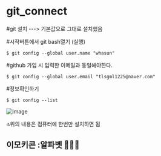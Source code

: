 # git_connect

#git 설치 ---> 기본값으로 그대로 설치했음

#시작버튼에서 git bash열기 (실행)

```
$ git config --global user.name "whasun"
```
#github 가입 시 입력한 이메일과 동일해야햔다.
```
$ git config --global user.email "tlsgml1225@naver.com" 
```
#정보확인하기
```
$ git config --list
```
![image](https://github.com/yunshinhee/git_connect/assets/145514638/f9099e81-3b06-4255-970e-cc198b0bed2c)

🔝위의 내용은 컴퓨터에 한번만 설치하면 됨 

이모키콘 :알파벳 🥐🥖🍞
-------------------------------------------
